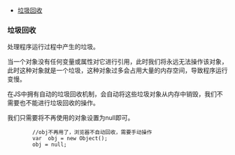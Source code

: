 - [垃圾回收](#垃圾回收)

### 垃圾回收
处理程序运行过程中产生的垃圾。

当一个对象没有任何变量或属性对它进行引用，此时我们将永远无法操作该对象，此时这种对象就是一个垃圾，这种对象过多会占用大量的内存空间，导致程序运行变慢。

在JS中拥有自动的垃圾回收机制，会自动将这些垃圾对象从内存中销毁，我们不需要也不能进行垃圾回收的操作。

我们只需要将不再使用的对象设置为null即可。
```
        //obj不再用了，浏览器不自动回收，需要手动操作
        var  obj = new Object();
        obj = null;
```